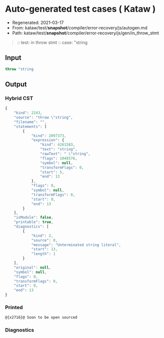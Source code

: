 # Auto-generated test cases ( Kataw )
- Regenerated: 2021-03-17
- From: kataw/test/__snapshot__/compiler/error-recovery/js/autogen.md
- Path: kataw/test/__snapshot__/compiler/error-recovery/js/gen/in_throw_stmt
> :: test: in throw stmt
> :: case: "string
## Input

`````js
throw "string
`````

## Output

### Hybrid CST

```javascript
{
    "kind": 2243,
    "source": "throw \"string",
    "filename": "",
    "statements": [
        {
            "kind": 2097373,
            "expression": {
                "kind": 4261583,
                "text": "string",
                "rawText": " \"string",
                "flags": 1048576,
                "symbol": null,
                "transformFlags": 0,
                "start": 5,
                "end": 13
            },
            "flags": 0,
            "symbol": null,
            "transformFlags": 0,
            "start": 0,
            "end": 13
        }
    ],
    "isModule": false,
    "printable": true,
    "diagnostics": [
        {
            "kind": 2,
            "source": 0,
            "message": "Unterminated string literal",
            "start": 13,
            "length": 1
        }
    ],
    "original": null,
    "symbol": null,
    "flags": 0,
    "transformFlags": 0,
    "start": 0,
    "end": 13
}
```

### Printed

```javascript
@{x2716}@ Soon to be open sourced
```

### Diagnostics

```javascript

```

